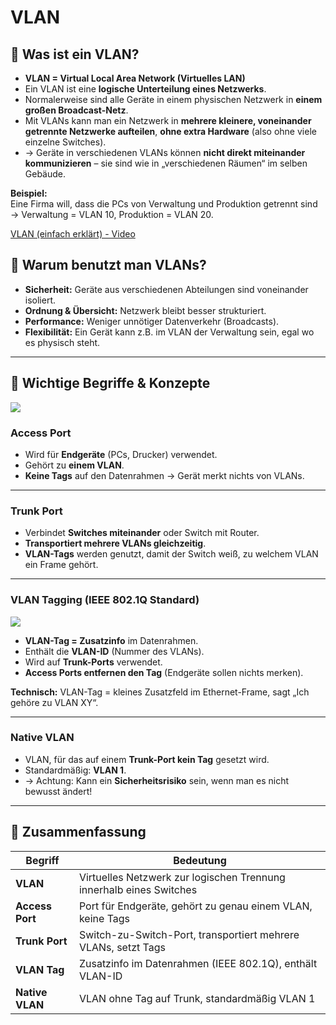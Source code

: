 # **VLAN**


## 🔹 **Was ist ein VLAN?**
- **VLAN = Virtual Local Area Network (Virtuelles LAN)**
- Ein VLAN ist eine **logische Unterteilung eines Netzwerks**.
- Normalerweise sind alle Geräte in einem physischen Netzwerk in **einem großen Broadcast-Netz**.
- Mit VLANs kann man ein Netzwerk in **mehrere kleinere, voneinander getrennte Netzwerke aufteilen**, **ohne extra Hardware** (also ohne viele einzelne Switches).
- → Geräte in verschiedenen VLANs können **nicht direkt miteinander kommunizieren** – sie sind wie in „verschiedenen Räumen“ im selben Gebäude.




**Beispiel:**  
Eine Firma will, dass die PCs von Verwaltung und Produktion getrennt sind → Verwaltung = VLAN 10, Produktion = VLAN 20.

[VLAN (einfach erklärt) - Video](https://www.youtube.com/watch?v=AIOtRTGk2ao)


## 🔹 **Warum benutzt man VLANs?**
- **Sicherheit:** Geräte aus verschiedenen Abteilungen sind voneinander isoliert.
- **Ordnung & Übersicht:** Netzwerk bleibt besser strukturiert.
- **Performance:** Weniger unnötiger Datenverkehr (Broadcasts).
- **Flexibilität:** Ein Gerät kann z.B. im VLAN der Verwaltung sein, egal wo es physisch steht.

---

## 🔹 **Wichtige Begriffe & Konzepte**

<img src="/ITLernen/tutorial/Netzwerktechnik/img/VLANTRUNK.svg" />

### **Access Port**
- Wird für **Endgeräte** (PCs, Drucker) verwendet.
- Gehört zu **einem VLAN**.
- **Keine Tags** auf den Datenrahmen → Gerät merkt nichts von VLANs.

---

### **Trunk Port**
- Verbindet **Switches miteinander** oder Switch mit Router.
- **Transportiert mehrere VLANs gleichzeitig**.
- **VLAN-Tags** werden genutzt, damit der Switch weiß, zu welchem VLAN ein Frame gehört.

---

### **VLAN Tagging (IEEE 802.1Q Standard)**

<img src="/ITLernen/tutorial/Netzwerktechnik/img/vlantag.gif" />


- **VLAN-Tag = Zusatzinfo** im Datenrahmen.
- Enthält die **VLAN-ID** (Nummer des VLANs).
- Wird auf **Trunk-Ports** verwendet.
- **Access Ports entfernen den Tag** (Endgeräte sollen nichts merken).

**Technisch:** VLAN-Tag = kleines Zusatzfeld im Ethernet-Frame, sagt „Ich gehöre zu VLAN XY“.

---

### **Native VLAN**
- VLAN, für das auf einem **Trunk-Port kein Tag** gesetzt wird.
- Standardmäßig: **VLAN 1**.
- → Achtung: Kann ein **Sicherheitsrisiko** sein, wenn man es nicht bewusst ändert!

---

## 🔹 **Zusammenfassung**

| Begriff        | Bedeutung                                                                 |
|---------------|--------------------------------------------------------------------------|
| **VLAN**          | Virtuelles Netzwerk zur logischen Trennung innerhalb eines Switches     |
| **Access Port**   | Port für Endgeräte, gehört zu genau einem VLAN, keine Tags              |
| **Trunk Port**    | Switch-zu-Switch-Port, transportiert mehrere VLANs, setzt Tags          |
| **VLAN Tag**      | Zusatzinfo im Datenrahmen (IEEE 802.1Q), enthält VLAN-ID                |
| **Native VLAN**   | VLAN ohne Tag auf Trunk, standardmäßig VLAN 1                           |

